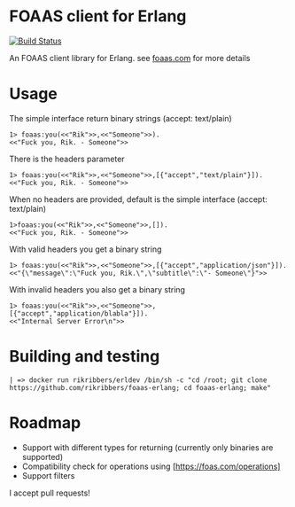 # FOAAS client for Erlang

[![Build Status](https://travis-ci.org/rikribbers/foaas-erlang.svg?branch=master)](https://travis-ci.org/rikribbers/foaas-erlang)

An FOAAS client library for Erlang. see [foaas.com](http://foaas.com) for more details

# Usage

The simple interface return binary strings (accept: text/plain)

    1> foaas:you(<<"Rik">>,<<"Someone">>).
    <<"Fuck you, Rik. - Someone">>

There is the headers parameter

    1> foaas:you(<<"Rik">>,<<"Someone">>,[{"accept","text/plain"}]).
    <<"Fuck you, Rik. - Someone">>

When no headers are provided, default is the simple interface (accept: text/plain)

    1>foaas:you(<<"Rik">>,<<"Someone">>,[]).
    <<"Fuck you, Rik. - Someone">>

With valid headers you get a binary string

    1> foaas:you(<<"Rik">>,<<"Someone">>,[{"accept","application/json"}]).
    <<"{\"message\":\"Fuck you, Rik.\",\"subtitle\":\"- Someone\"}">>

With invalid headers you also get a binary string

    1> foaas:you(<<"Rik">>,<<"Someone">>,[{"accept","application/blabla"}]).
    <<"Internal Server Error\n">>

# Building and testing

    | => docker run rikribbers/erldev /bin/sh -c "cd /root; git clone https://github.com/rikribbers/foaas-erlang; cd foaas-erlang; make"

# Roadmap

 * Support with different types for returning (currently only binaries are supported)
 * Compatibility check for operations using [https://foas.com/operations]
 * Support filters


I accept pull requests!

